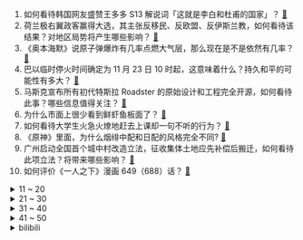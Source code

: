 1. 如何看待韩国网友盛赞王多多 S13 解说词「这就是李白和杜甫的国家」？ [:link:](https://www.zhihu.com/question/631494680)
2. 荷兰极右翼政客赢得大选，其主张反移民、反欧盟、反伊斯兰教，如何看待该结果？对地区局势将产生哪些影响？ [:link:](https://www.zhihu.com/question/631459345)
3. 《奥本海默》说原子弹爆炸有几率点燃大气层，那么现在是不是依然有几率？ [:link:](https://www.zhihu.com/question/631137583)
4. 巴以临时停火时间确定为 11 月 23 日 10 时起，这意味着什么？持久和平的可能性有多大？ [:link:](https://www.zhihu.com/question/631455760)
5. 马斯克宣布所有初代特斯拉 Roadster 的原始设计和工程完全开源，如何看待此事？哪些信息值得关注？ [:link:](https://www.zhihu.com/question/631473188)
6. 为什么市面上很少看到鲜虾鱼板面了？ [:link:](https://www.zhihu.com/question/330672407)
7. 如何看待大学生火急火燎地赶去上课却一句不听的行为？ [:link:](https://www.zhihu.com/question/631286296)
8. 《原神》里面，为什么烟绯中配和日配的风格完全不同? [:link:](https://www.zhihu.com/question/536908680)
9. 广州启动全国首个城中村改造立法，征收集体土地应先补偿后搬迁，如何看待此项立法？将带来哪些影响？ [:link:](https://www.zhihu.com/question/631539086)
10. 如何评价《一人之下》漫画 649（688）话？ [:link:](https://www.zhihu.com/question/631600104)
<details>
<summary>11 ~ 20</summary>

11. 外交部回应孙准浩案件进展称「涉嫌非国家工作人员受贿罪被依法逮捕」，哪些信息值得关注？ [:link:](https://www.zhihu.com/question/631510538)
12. 如何证明e/π＜8/9？ [:link:](https://www.zhihu.com/question/427526890)
13. U23 亚洲杯暨奥预赛抽签：国奥进入死亡之组，将战日韩阿联酋，哪些信息值得关注？ [:link:](https://www.zhihu.com/question/631540732)
14. 如何评价古装电视剧《宁安如梦》中薛姝的心理转变？ [:link:](https://www.zhihu.com/question/631613539)
15. 香港中文大学陶然建议「未来一段时间不出台房产税」，如何看待此建议？征收房产税对房地产市场有何影响？ [:link:](https://www.zhihu.com/question/631460531)
16. 23-24 赛季 NBA快船 109:102 马刺，如何评价这场比赛？ [:link:](https://www.zhihu.com/question/631447357)
17. 2023 年家里消费金额占比最多的是什么消费？ [:link:](https://www.zhihu.com/question/630119877)
18. 正常情况下，40岁的人家庭有多少财产？ [:link:](https://www.zhihu.com/question/628037374)
19. 教师上课时内急上厕所算离岗吗？ [:link:](https://www.zhihu.com/question/464363950)
20. 李登辉家族遭遇金融诈骗，损失约合人民币 1.24 亿，此前澳丰金融集团曾宣布倒闭，有哪些信息值得关注？ [:link:](https://www.zhihu.com/question/631331328)
</details>
<details>
<summary>21 ~ 30</summary>

21. 为什么俄国能扩张那么大的领土？ [:link:](https://www.zhihu.com/question/56544269)
22. 为什么很多人情愿辛辛苦苦的上班，都不肯花时间去钻研股票市场？ [:link:](https://www.zhihu.com/question/630683739)
23. 朝鲜称将不再受《〈板门店宣言〉军事领域履行协议》约束，这意味着什么？对朝韩关系将带来哪些影响？ [:link:](https://www.zhihu.com/question/631447546)
24. 公务员考试为什么要考图形推理？ [:link:](https://www.zhihu.com/question/22065165)
25. 巴菲特捐赠 8.66 亿美元股票，三个孩子为其遗嘱执行人，哪些信息值得关注？ [:link:](https://www.zhihu.com/question/631310292)
26. 为什么 LPL 战队总是能在 MSI 上发挥出色而到了全球总决赛就疲软？ [:link:](https://www.zhihu.com/question/630901584)
27. 租房就能落户，青岛为何祭出这个大招？不少城市开始降低落户门槛，一线城市是否会跟进？哪些信息值得关注？ [:link:](https://www.zhihu.com/question/631487188)
28. 报名参加了万和2024容桂环岛马拉松，现在还有一个多月，要准备些什么？要怎么备赛？ [:link:](https://www.zhihu.com/question/630835994)
29. ​如何评价最新发布的 OPPO Reno11 系列，除了外观、人像，还有哪些值得关注的亮点？ [:link:](https://www.zhihu.com/question/631282059)
30. 你被女朋友时尚改造过吗？谈恋爱后你是否在伴侣的帮助下找到了更适合自己的风格呢？ [:link:](https://www.zhihu.com/question/630552299)
</details>
<details>
<summary>31 ~ 40</summary>

31. 学习乐理要不要掌握偏微分方程? [:link:](https://www.zhihu.com/question/593814671)
32. LNG 在 S13 被淘汰十二天后放出队内语音，语音沟通中有哪些信息值得关注？ [:link:](https://www.zhihu.com/question/630672838)
33. 作为职场人你是如何安排日常运动健身时间的？ [:link:](https://www.zhihu.com/question/631342482)
34. 荣耀100系列搭载的全新「绿洲护眼屏」实际表现如何，相比其他手机屏幕有哪些优势？ [:link:](https://www.zhihu.com/question/631551714)
35. 北证 50 指数跌超 2%，早间一度涨超 5%，成交额连续三个交易日刷新历史天量，哪些信息值得关注？ [:link:](https://www.zhihu.com/question/631502383)
36. 《荒野大镖客2》亚瑟为什么会认为他们的时代结束了？ [:link:](https://www.zhihu.com/question/631188130)
37. 有没有什么可爱猫猫图能分享一下？ [:link:](https://www.zhihu.com/question/627565524)
38. 哈以停火延迟，以色列官员称首批人质 24 日之前不会获释，什么原因导致的？停火协议是否能顺利执行？ [:link:](https://www.zhihu.com/question/631465609)
39. 罗伯斯庇尔是一个什么样的人？ [:link:](https://www.zhihu.com/question/342180025)
40. 普京经济顾问称「不同于西方领导人，普京考虑的不是下一次选举，而是未来几十年」，哪些信息值得关注？ [:link:](https://www.zhihu.com/question/631524405)
</details>
<details>
<summary>41 ~ 50</summary>

41. 英伟达三季度营收增两倍，预计四季度业绩将受出口管制影响，正开发不需要许可证的新产品，哪些信息值得关注？ [:link:](https://www.zhihu.com/question/631284097)
42. 哪些家电能大大提升冬日宅家幸福感？ [:link:](https://www.zhihu.com/question/631327432)
43. 一个男人最大的底气是什么？ [:link:](https://www.zhihu.com/question/628865915)
44. 公司的注册资金是不是越高越好呢？ [:link:](https://www.zhihu.com/question/631449747)
45. 有哪些已经被毁掉的文物珍宝？ [:link:](https://www.zhihu.com/question/284979676)
46. CPU 上的性能差异能否用内存条来弥补？ [:link:](https://www.zhihu.com/question/630362658)
47. 如何看待OPPO Reno11和荣耀100系列手机同天发布，哪款更值得入手？ [:link:](https://www.zhihu.com/question/631526823)
48. 11 月 23 日沪指缩量反弹涨 0.6%，高位连板股集体补跌，汽车产业链全线走强，如何看待今日行情？ [:link:](https://www.zhihu.com/question/631454795)
49. 如何评价《潜伏》里的吴敬中？ [:link:](https://www.zhihu.com/question/332870152)
50. 博士毕业后，一定要去做博后吗？ [:link:](https://www.zhihu.com/question/630264765)
</details><details>
<summary>bilibili</summary>

</details>